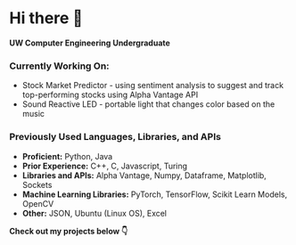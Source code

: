 # Hi there 👋 

**UW Computer Engineering Undergraduate**


### Currently Working On:



* Stock Market Predictor - using sentiment analysis to suggest and track top-performing stocks using Alpha Vantage API 
* Sound Reactive LED - portable light that changes color based on the music


### Previously Used Languages, Libraries, and APIs


* **Proficient:** Python, Java
* **Prior Experience:** C++, C, Javascript, Turing
* **Libraries and APIs:** Alpha Vantage, Numpy, Dataframe, Matplotlib, Sockets    
* **Machine Learning Libraries:** PyTorch, TensorFlow, Scikit Learn Models, OpenCV
* **Other:** JSON, Ubuntu (Linux OS), Excel

  


**Check out my projects below 👇**
